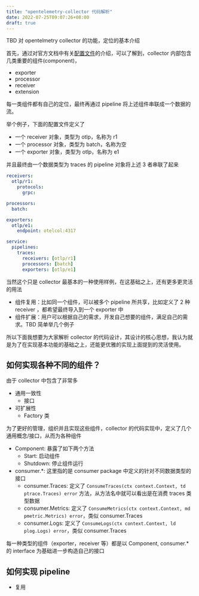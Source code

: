 ```yaml
---
title: "opentelemetry-collector 代码解析"
date: 2022-07-25T09:07:26+08:00
draft: true
---
```


TBD 对 opentelmetry collector 的功能，定位的基本介绍

首先，通过对官方文档中有关[配置文件](https://opentelemetry.io/docs/collector/configuration/)的介绍，可以了解到，collector 内部包含几类重要的组件(component)，

- exporter
- processor
- receiver
- extension

每一类组件都有自己的定位，最终再通过 pipeline 将上述组件串联成一个数据的流。

举个例子，下面的配置文件定义了

- 一个 receiver 对象，类型为 otlp，名称为 r1 
- 一个 processor 对象，类型为 batch，名称为空
- 一个 exporter 对象，类型为 otlp，名称为 e1

并且最终由一个数据类型为 traces 的 pipeline 对象将上述 3 者串联了起来

```yaml
receivers:
  otlp/r1:
    protocols:
      grpc:

processors:
  batch:

exporters:
  otlp/e1:
    endpoint: otelcol:4317

service:
  pipelines:
    traces:
      receivers: [otlp/r1]
      processors: [batch]
      exporters: [otlp/e1]
```

当然这个只是 collector 最基本的一种使用样例，在这基础之上，还有更多更灵活的用法
- 组件复用：比如同一个组件，可以被多个 pipeline 所共享，比如定义了 2 种 receiver ，都希望最终导入到一个 exporter 中
- 组件扩展：用户可以根据自己的需求，开发自己想要的组件，满足自己的需求。TBD 简单举几个例子

所以下面我想要为大家解析 collector 的代码设计，其设计的核心思想，我认为就是为了在实现基本功能的基础之上，还能更优雅的实现上面提到的灵活使用。

##  如何实现各种不同的组件？

由于 collector 中包含了非常多

- 通用一致性
  - 接口
- 可扩展性
  - Factory 类

为了更好的管理，组织并且实现这些组件，collector 的代码实现中，定义了几个通用概念/接口，从而为各种组件

- Component: 暴露了如下两个方法
  - Start: 启动组件
  - Shutdown: 停止组件运行
- consumer.*: 这里指的是 consumer package 中定义的针对不同数据类型的接口
  - consumer.Traces: 定义了 `ConsumeTraces(ctx context.Context, td ptrace.Traces) error` 方法，从方法名中就可以看出是在消费 traces 类型数据
  - consumer.Metrics: 定义了 `ConsumeMetrics(ctx context.Context, md pmetric.Metrics) error`，类似 consumer.Traces
  - consumer.Logs: 定义了 `ConsumeLogs(ctx context.Context, ld plog.Logs) error`，类似 consumer.Traces

每一种类型的组件（exporter，receiver 等）都是以 Component, consumer.* 的 interface 为基础进一步构造自己的接口

## 如何实现 pipeline

- 复用